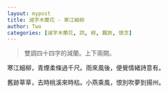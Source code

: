 ```yaml
---
layout: mypost
title: 減字木蘭花 - 寒江細柳
author: Two
categories: [減字木蘭花, 詞, 柳, 羈旅, 懷念]
---
```


> 雙調四十四字的減蘭。上下兩闕。

寒江細柳，青煙柔條過千尺。雨來風後，便覺情緒詩意有。

舊跡草草，去時桃溪來時枯。小燕乘風，恨別吹夢到揚州。
